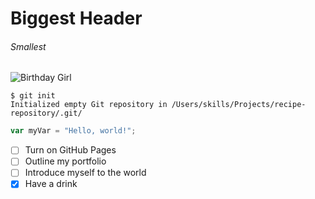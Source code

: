 # Biggest Header
###### Smallest

![Birthday Girl](https://reductress.com/wp-content/uploads/2019/06/petite-woman-1-820x500.jpg)

```
$ git init
Initialized empty Git repository in /Users/skills/Projects/recipe-repository/.git/
```

``` javascript
var myVar = "Hello, world!";
```

- [ ] Turn on GitHub Pages
- [ ] Outline my portfolio
- [ ] Introduce myself to the world
- [x] Have a drink

